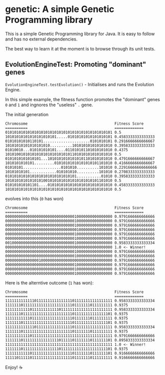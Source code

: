 # genetic: A simple Genetic Programming library

This is a simple Genetic Programming library for Java. It is easy to follow and has no external dependencies.

The best way to learn it at the moment is to browse through its unit tests.

## EvolutionEngineTest: Promoting "dominant" genes

`EvolutionEngineTest.testEvolution()` - Initialises and runs the Evolution Engine.

In this simple example, the fitness function promotes the "dominant" genes `0` and `1` and ingnores the "useless" `.` gene.

The initial generation

```
Chromosome                                       Fitness Score
==========                                       =============
010101010101010101010101010101010101010101010101 0.5
10101010101010101010101.....01010101010101010101 0.4583333333333333
01010101010110101.....................0101010101 0.2916666666666667
10101010101010101010..........101010101010101010 0.3958333333333333
01010010...010101010101....011010101101010101010 0.4375
101010010101010101010101010101101010101010101010 0.5
0101010101010101...10101010101010101101010101010 0.4791666666666667
1010101010101.........01010101010101010101101010 0.4166666666666667
01010101.................0101010..........101010 0.22916666666666666
10101010101............010101010..........101010 0.2708333333333333
01010101010101010101010101010101...........01010 0.3958333333333333
101010101010101010010101010101010101010101101010 0.5
010101010101101....01010101010101010101010101010 0.4583333333333333
101010101010101010101010101010101010101010101010 0.5

```

evolves into this (`0` has won)

```
Chromosome                                       Fitness Score
==========                                       =============
000000000000000000000000000000010000000000000000 0.9791666666666666
000000000000000000000000000000010000000000000000 0.9791666666666666
000000000000000000000000000000010000000000000000 0.9791666666666666
000000000000000000000000000000001000000000000000 0.9791666666666666
000000000000000000000000000000010000000000000000 0.9791666666666666
000000000000000000000000000000010000000000000000 0.9791666666666666
001000000000000000000000000000010000000000000000 0.9583333333333334
000000000000000000000000000000000000000000000000 1.0 <- Winner!
000000000000000000000000000000010000000000000000 0.9791666666666666
000000000000000000000000000000010000000000000000 0.9791666666666666
000000000000000100000000000000000000000000000000 0.9791666666666666
000000000000000000000000000000010000000000000000 0.9791666666666666
000000000000000000000000000000010000000000000000 0.9791666666666666
000000000000000000000000000000010000000000000000 0.9791666666666666
```

Here is the alterntive outcome (`1` has won):

```
Chromosome                                       Fitness Score
==========                                       =============
111111111111101111111111111111011111111111111111 0.9583333333333334
111111101111111111111111111111011111110111111111 0.9375
111111111110111111111111011111111111111111111111 0.9583333333333334
111111101111111111111111111111011111111111111101 0.9375
111111111110111111111111111111011111110111111111 0.9375
111111101111111111111111111111011111111111111101 0.9375
111111111111101111111111111111011111111111111111 0.9583333333333334
111111101111111111111111111111011111110111111111 0.9375
111111111110111111111111111111111111111111111111 0.9791666666666666
111111101111111111111111011111011111110111111101 0.8958333333333334
111111111111111111111111111111111111111111111111 1.0 <- Winner!
111111101111111111111111011111111111111111111101 0.9375
111111111110111111111111111111011111110111111101 0.9166666666666666
111110111110111111111111111111011111110111111111 0.9166666666666666
```

Enjoy! ☕
